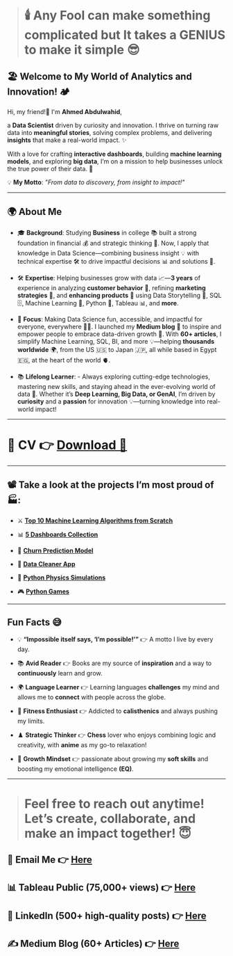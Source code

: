 > # 🕯️ Any Fool can make something **complicated** but It takes a GENIUS to make it simple 😎

## 🏖️ Welcome to My World of Analytics and Innovation! 🏕️    

Hi, my friend!👋 I'm **Ahmed Abdulwahid**, 

a **Data Scientist** driven by curiosity and innovation. I thrive on turning raw data into **meaningful stories**, solving complex problems, and delivering **insights** that make a real-world impact. ✨  

With a love for crafting **interactive dashboards**, building **machine learning models**, and exploring **big data**, I’m on a mission to help businesses unlock the true power of their data. 🚀  

💡 **My Motto**: *"From data to discovery, from insight to impact!"*  


---

## 🌍 About Me

- 🎓 **Background**: Studying **Business** in college 📚 built a strong foundation in financial 💰 and strategic thinking 🎯. Now, I apply that knowledge in Data Science—combining business insight 💡 with technical expertise 🛠️ to drive impactful decisions 📊 and solutions 🚀.
    
- 🛠️ **Expertise**: Helping businesses grow with data 📈—**3 years** of experience in analyzing **customer behavior** 👥, refining **marketing strategies** 🎯, and **enhancing products** 🚀 using Data Storytelling 📖, SQL 🗄️, Machine Learning 🤖, Python 🐍, Tableau 📊, and **more**.
  
- 🎯 **Focus**: Making Data Science fun, accessible, and impactful for everyone, everywhere 🎯🔥. I launched my **Medium blog** 📃 to inspire and empower people to embrace data-driven growth 🌷. With **60+ articles**, I simplify Machine Learning, SQL, BI, and more 💡—helping **thousands worldwide** 🌍, from the US 🇺🇸 to Japan 🇯🇵, all while based in Egypt 🇪🇬, at the heart of the world 🫀.
  
- 📚 **Lifelong Learner**: - Always exploring cutting-edge technologies, mastering new skills, and staying ahead in the ever-evolving world of data 🚀. Whether it’s **Deep Learning, Big Data, or GenAI**, I’m driven by **curiosity** and a **passion** for innovation 💡—turning knowledge into real-world impact! 


---


# **📜 CV** 👉 [Download 📂](https://github.com/user-attachments/files/18886904/Resume.pdf)


---

## 📽️ Take a look at the projects I’m most proud of 🏭:  
 
- ⚔️ [**Top 10 Machine Learning Algorithms from Scratch**](https://github.com/AhmedAbdulWahid-Data/Top_10_ML_Algorithms)
  
- 📊 [**5 Dashboards Collection**](https://github.com/AhmedAbdulWahid-Data/Top_5_Dashboards)
  
- 🤖 [**Churn Prediction Model**](https://github.com/AhmedAbdulWahid-Data/Customer_Churn_Prediction)
  
- 🧼 [**Data Cleaner App**](https://github.com/AhmedAbdulWahid-Data/Data_Cleaner_app)

- 🔭 [**Python Physics Simulations**](https://github.com/AhmedAbdulWahid-Data/Python_Physics)
  
- 🎮 [**Python Games**](https://github.com/AhmedAbdulWahid-Data/Python_Games)

  
---

## Fun Facts 😅 

- 💡 **“Impossible itself says, ‘I’m possible!’”** 👉 A motto I live by every day.

- 📚 **Avid Reader** 👉 Books are my source of **inspiration** and a way to **continuously** learn and grow.

- 🌍 **Language Learner** 👉 Learning languages **challenges** my mind and allows me to **connect** with people across the globe.
  
- 🤸 **Fitness Enthusiast** 👉 Addicted to **calisthenics** and always pushing my limits.
  
- ♟️ **Strategic Thinker** 👉 **Chess** lover who enjoys combining logic and creativity, with **anime** as my go-to relaxation!
  
- 🌱 **Growth Mindset** 👉 passionate about growing my **soft skills** and boosting my emotional intelligence **(EQ)**.



---

> # Feel free to reach out anytime! Let’s create, collaborate, and make an impact together! 😇   

## 📧 Email Me 👉 [Here](mailto:ahmedabdulwahid.data@gmail.com)

## 📊 Tableau Public (75,000+ views) 👉 [Here](https://public.tableau.com/app/profile/ahmed.abdul.wahid/vizzes)

## 💼 LinkedIn (500+ high-quality posts) 👉 [Here](https://www.linkedin.com/in/ahmed-abdulwahid/)

## ✍️ Medium Blog (60+ Articles) 👉 [Here](https://medium.com/@ahmedabdulwahid.data)



